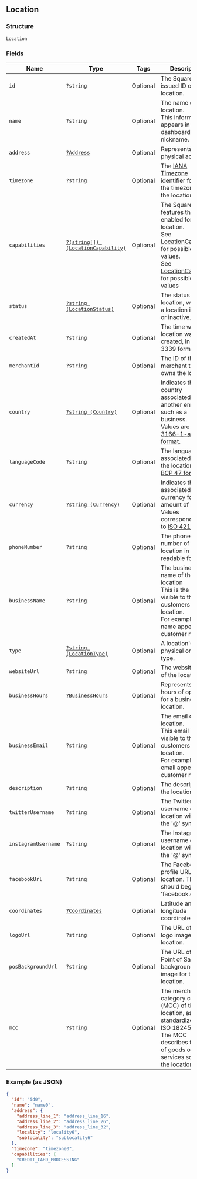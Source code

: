 ## Location

### Structure

`Location`

### Fields

| Name | Type | Tags | Description | Getter | Setter |
|  --- | --- | --- | --- | --- | --- |
| `id` | `?string` | Optional | The Square-issued ID of the location. | getId(): ?string | setId(?string id): void |
| `name` | `?string` | Optional | The name of the location.<br>This information appears in the dashboard as the nickname. | getName(): ?string | setName(?string name): void |
| `address` | [`?Address`](/doc/models/address.md) | Optional | Represents a physical address. | getAddress(): ?Address | setAddress(?Address address): void |
| `timezone` | `?string` | Optional | The [IANA Timezone](https://www.iana.org/time-zones) identifier for<br>the timezone of the location. | getTimezone(): ?string | setTimezone(?string timezone): void |
| `capabilities` | [`?(string[]) (LocationCapability)`](/doc/models/location-capability.md) | Optional | The Square features that are enabled for the location.<br>See [LocationCapability](#type-locationcapability) for possible values.<br>See [LocationCapability](#type-locationcapability) for possible values | getCapabilities(): ?array | setCapabilities(?array capabilities): void |
| `status` | [`?string (LocationStatus)`](/doc/models/location-status.md) | Optional | The status of the location, whether a location is active or inactive. | getStatus(): ?string | setStatus(?string status): void |
| `createdAt` | `?string` | Optional | The time when the location was created, in RFC 3339 format. | getCreatedAt(): ?string | setCreatedAt(?string createdAt): void |
| `merchantId` | `?string` | Optional | The ID of the merchant that owns the location. | getMerchantId(): ?string | setMerchantId(?string merchantId): void |
| `country` | [`?string (Country)`](/doc/models/country.md) | Optional | Indicates the country associated with another entity, such as a business.<br>Values are in [ISO 3166-1-alpha-2 format](http://www.iso.org/iso/home/standards/country_codes.htm). | getCountry(): ?string | setCountry(?string country): void |
| `languageCode` | `?string` | Optional | The language associated with the location, in<br>[BCP 47 format](https://tools.ietf.org/html/bcp47#appendix-A). | getLanguageCode(): ?string | setLanguageCode(?string languageCode): void |
| `currency` | [`?string (Currency)`](/doc/models/currency.md) | Optional | Indicates the associated currency for an amount of money. Values correspond<br>to [ISO 4217](https://wikipedia.org/wiki/ISO_4217). | getCurrency(): ?string | setCurrency(?string currency): void |
| `phoneNumber` | `?string` | Optional | The phone number of the location in human readable format. | getPhoneNumber(): ?string | setPhoneNumber(?string phoneNumber): void |
| `businessName` | `?string` | Optional | The business name of the location<br>This is the name visible to the customers of the location.<br>For example, this name appears on customer receipts. | getBusinessName(): ?string | setBusinessName(?string businessName): void |
| `type` | [`?string (LocationType)`](/doc/models/location-type.md) | Optional | A location's physical or mobile type. | getType(): ?string | setType(?string type): void |
| `websiteUrl` | `?string` | Optional | The website URL of the location. | getWebsiteUrl(): ?string | setWebsiteUrl(?string websiteUrl): void |
| `businessHours` | [`?BusinessHours`](/doc/models/business-hours.md) | Optional | Represents the hours of operation for a business location. | getBusinessHours(): ?BusinessHours | setBusinessHours(?BusinessHours businessHours): void |
| `businessEmail` | `?string` | Optional | The email of the location.<br>This email is visible to the customers of the location.<br>For example, the email appears on customer receipts. | getBusinessEmail(): ?string | setBusinessEmail(?string businessEmail): void |
| `description` | `?string` | Optional | The description of the location. | getDescription(): ?string | setDescription(?string description): void |
| `twitterUsername` | `?string` | Optional | The Twitter username of the location without the '@' symbol. | getTwitterUsername(): ?string | setTwitterUsername(?string twitterUsername): void |
| `instagramUsername` | `?string` | Optional | The Instagram username of the location without the '@' symbol. | getInstagramUsername(): ?string | setInstagramUsername(?string instagramUsername): void |
| `facebookUrl` | `?string` | Optional | The Facebook profile URL of the location. The URL should begin with 'facebook.com/'. | getFacebookUrl(): ?string | setFacebookUrl(?string facebookUrl): void |
| `coordinates` | [`?Coordinates`](/doc/models/coordinates.md) | Optional | Latitude and longitude coordinates. | getCoordinates(): ?Coordinates | setCoordinates(?Coordinates coordinates): void |
| `logoUrl` | `?string` | Optional | The URL of the logo image for the location. | getLogoUrl(): ?string | setLogoUrl(?string logoUrl): void |
| `posBackgroundUrl` | `?string` | Optional | The URL of the Point of Sale background image for the location. | getPosBackgroundUrl(): ?string | setPosBackgroundUrl(?string posBackgroundUrl): void |
| `mcc` | `?string` | Optional | The merchant category code (MCC) of the location, as standardized by ISO 18245.<br>The MCC describes the kind of goods or services sold at the location. | getMcc(): ?string | setMcc(?string mcc): void |

### Example (as JSON)

```json
{
  "id": "id0",
  "name": "name0",
  "address": {
    "address_line_1": "address_line_16",
    "address_line_2": "address_line_26",
    "address_line_3": "address_line_32",
    "locality": "locality6",
    "sublocality": "sublocality6"
  },
  "timezone": "timezone0",
  "capabilities": [
    "CREDIT_CARD_PROCESSING"
  ]
}
```

